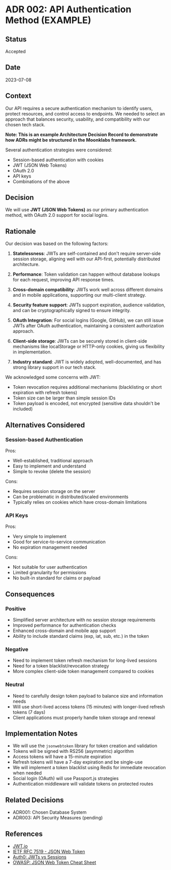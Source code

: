 # ADR 002: API Authentication Method (EXAMPLE)

## Status

Accepted

## Date

2023-07-08

## Context

Our API requires a secure authentication mechanism to identify users, protect resources, and control access to endpoints. We needed to select an approach that balances security, usability, and compatibility with our chosen tech stack.

**Note: This is an example Architecture Decision Record to demonstrate how ADRs might be structured in the Moonklabs framework.**

Several authentication strategies were considered:

- Session-based authentication with cookies
- JWT (JSON Web Tokens)
- OAuth 2.0
- API keys
- Combinations of the above

## Decision

We will use **JWT (JSON Web Tokens)** as our primary authentication method, with OAuth 2.0 support for social logins.

## Rationale

Our decision was based on the following factors:

1. **Statelessness**: JWTs are self-contained and don't require server-side session storage, aligning well with our API-first, potentially distributed architecture.

2. **Performance**: Token validation can happen without database lookups for each request, improving API response times.

3. **Cross-domain compatibility**: JWTs work well across different domains and in mobile applications, supporting our multi-client strategy.

4. **Security feature support**: JWTs support expiration, audience validation, and can be cryptographically signed to ensure integrity.

5. **OAuth Integration**: For social logins (Google, GitHub), we can still issue JWTs after OAuth authentication, maintaining a consistent authorization approach.

6. **Client-side storage**: JWTs can be securely stored in client-side mechanisms like localStorage or HTTP-only cookies, giving us flexibility in implementation.

7. **Industry standard**: JWT is widely adopted, well-documented, and has strong library support in our tech stack.

We acknowledged some concerns with JWT:

- Token revocation requires additional mechanisms (blacklisting or short expiration with refresh tokens)
- Token size can be larger than simple session IDs
- Token payload is encoded, not encrypted (sensitive data shouldn't be included)

## Alternatives Considered

### Session-based Authentication

Pros:

- Well-established, traditional approach
- Easy to implement and understand
- Simple to revoke (delete the session)

Cons:

- Requires session storage on the server
- Can be problematic in distributed/scaled environments
- Typically relies on cookies which have cross-domain limitations

### API Keys

Pros:

- Very simple to implement
- Good for service-to-service communication
- No expiration management needed

Cons:

- Not suitable for user authentication
- Limited granularity for permissions
- No built-in standard for claims or payload

## Consequences

### Positive

- Simplified server architecture with no session storage requirements
- Improved performance for authentication checks
- Enhanced cross-domain and mobile app support
- Ability to include standard claims (exp, iat, sub, etc.) in the token

### Negative

- Need to implement token refresh mechanism for long-lived sessions
- Need for a token blacklist/revocation strategy
- More complex client-side token management compared to cookies

### Neutral

- Need to carefully design token payload to balance size and information needs
- Will use short-lived access tokens (15 minutes) with longer-lived refresh tokens (7 days)
- Client applications must properly handle token storage and renewal

## Implementation Notes

- We will use the `jsonwebtoken` library for token creation and validation
- Tokens will be signed with RS256 (asymmetric) algorithm
- Access tokens will have a 15-minute expiration
- Refresh tokens will have a 7-day expiration and be single-use
- We will implement a token blacklist using Redis for immediate revocation when needed
- Social login (OAuth) will use Passport.js strategies
- Authentication middleware will validate tokens on protected routes

## Related Decisions

- ADR001: Chosen Database System
- ADR003: API Security Measures (pending)

## References

- [JWT.io](https://jwt.io/)
- [IETF RFC 7519 - JSON Web Token](https://tools.ietf.org/html/rfc7519)
- [Auth0: JWTs vs Sessions](https://auth0.com/blog/cookies-vs-tokens-definitive-guide/)
- [OWASP: JSON Web Token Cheat Sheet](https://cheatsheetseries.owasp.org/cheatsheets/JSON_Web_Token_for_Java_Cheat_Sheet.html)
